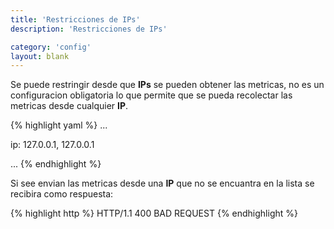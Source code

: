 ```yaml
---
title: 'Restricciones de IPs'
description: 'Restricciones de IPs'

category: 'config'
layout: blank
---
```


Se puede restringir desde que **IPs** se pueden obtener las metricas, no es un configuracion obligatoria lo que permite
que se pueda recolectar las metricas desde cualquier **IP**.

{% highlight yaml %}
...

ip: 127.0.0.1, 127.0.0.1

...
{% endhighlight %}

Si see envian las metricas desde una **IP** que no se encuantra en la lista se recibira como respuesta:

{% highlight http %}
HTTP/1.1 400 BAD REQUEST
{% endhighlight %}

